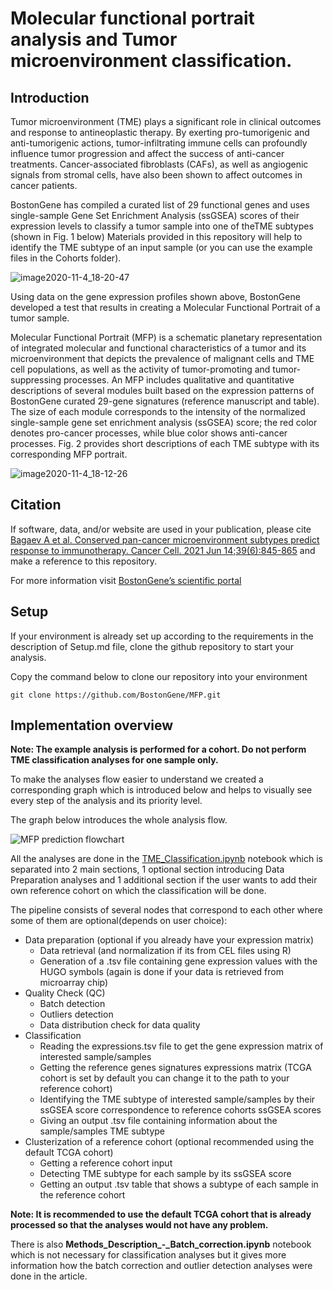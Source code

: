 # Molecular functional portrait analysis and Tumor microenvironment classification.

## Introduction
Tumor microenvironment (TME) plays a significant role in clinical outcomes and response to antineoplastic therapy. By exerting pro-tumorigenic and anti-tumorigenic actions, tumor-infiltrating immune cells can profoundly influence tumor progression and affect the success of anti-cancer treatments. Cancer-associated fibroblasts (CAFs), as well as angiogenic signals from stromal cells, have also been shown to affect outcomes in cancer patients. 


BostonGene has compiled a curated list of 29 functional genes and  uses single-sample Gene Set Enrichment Analysis (ssGSEA) scores of their expression levels to classify a tumor sample into one of theTME subtypes (shown in Fig. 1 below) Materials provided in this repository will help to identify the TME subtype of an input sample (or you can use the example files in the Cohorts folder).

![image2020-11-4_18-20-47](https://user-images.githubusercontent.com/127855909/228009303-964b1147-0f42-4361-819b-bc22be9ccd97.png)

Using data on the gene expression profiles shown above, BostonGene developed a test that results in creating a Molecular Functional Portrait of a tumor sample.


Molecular Functional Portrait (MFP) is a schematic planetary representation of integrated molecular and functional characteristics of a tumor and its microenvironment that depicts the prevalence of malignant cells and TME cell populations, as well as the activity of tumor-promoting and tumor-suppressing processes. An MFP includes qualitative and quantitative descriptions of several modules built based on the expression patterns of BostonGene curated 29-gene signatures (reference manuscript and table). The size of each module corresponds to the intensity of the normalized single-sample gene set enrichment analysis (ssGSEA) score; the red color denotes pro-cancer processes, while blue color shows anti-cancer processes. Fig. 2 provides short descriptions of each TME subtype with its corresponding MFP portrait.


![image2020-11-4_18-12-26](https://user-images.githubusercontent.com/127855909/228009221-3fe09cc9-a30a-4d3f-aa4b-3641c6278f7e.png)


## Citation
If software, data, and/or website are used in your publication, please cite [Bagaev A et al. Conserved pan-cancer microenvironment subtypes predict response to immunotherapy. Cancer Cell. 2021 Jun 14;39(6):845-865](https://www.cell.com/cancer-cell/fulltext/S1535-6108(21)00222-1#articleInformation)
and make a reference to this repository.


For more information visit [BostonGene’s scientific portal](https://science.bostongene.com/tumor-portrait/)


## Setup
If your environment is already set up according to the requirements in the description of Setup.md file, clone the github repository to start your analysis.


Copy the command below to clone our repository into your environment 


    git clone https://github.com/BostonGene/MFP.git


## Implementation overview
**Note: The example analysis is performed for a cohort. Do not perform  TME classification analyses for one sample only.**


To make the analyses flow easier to understand we created a corresponding graph which is introduced below and helps to visually see every step of the analysis and its priority level.


The graph below introduces the whole analysis flow.

![MFP prediction flowchart](https://user-images.githubusercontent.com/127855909/228008558-4a7163ba-9c23-4107-b2f9-85d674b41499.jpg)


All the analyses are done in the [TME_Classification.ipynb](TME_Classification.ipynb) notebook which is separated into 2 main sections, 1 optional section introducing Data Preparation analyses and 1 additional section if the user wants to add their own reference cohort on which the classification will be done.



The pipeline consists of several nodes that correspond to each other where some of them are optional(depends on user choice):

* Data preparation (optional if you already have your expression matrix)
  * Data retrieval (and normalization if its from CEL files using R) 
  * Generation of a .tsv file containing gene expression values with the HUGO symbols (again is done if your data is retrieved from microarray chip)
* Quality Check (QC)
  * Batch detection
  * Outliers detection
  * Data distribution check for data quality
* Classification
  * Reading the expressions.tsv file to get the gene expression matrix of interested sample/samples
  * Getting the reference genes signatures expressions matrix (TCGA cohort is set by default you can change it to the path to your reference cohort)
  * Identifying the TME subtype of interested sample/samples by their ssGSEA score correspondence to reference cohorts ssGSEA scores
  * Giving an output .tsv file containing information about the sample/samples TME subtype
* Clusterization of a reference cohort (optional recommended using the default TCGA cohort)
  * Getting a reference cohort input
  * Detecting TME subtype for each sample by its ssGSEA score
  * Getting an output .tsv table that shows  a subtype of each sample in the reference cohort

**Note:
It is recommended to use the default TCGA cohort that is already processed so that the analyses would not have any problem.**


There is also **Methods_Description_-_Batch_correction.ipynb** notebook which is not necessary for classification analyses but it gives more information how the batch correction and outlier detection analyses were done in the article.




